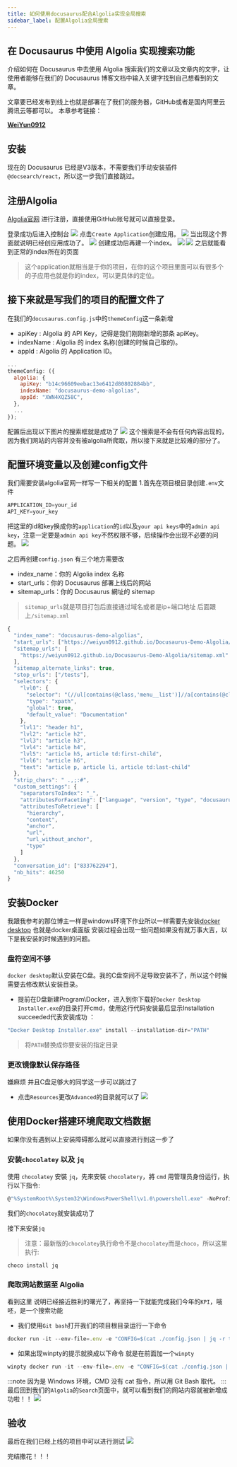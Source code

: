 ```yaml
---
title: 如何使用docusaurus配合Algolia实现全局搜索
sidebar_label: 配置Algolia全局搜索
---
```


## 在 Docusaurus 中使用 Algolia 实现搜索功能

介绍如何在 Docusaurus 中去使用 Algolia 搜索我们的文章以及文章内的文字，让使用者能够在我们的 Docusaurus 博客文档中输入关键字找到自己想看到的文章。

文章要已经发布到线上也就是部署在了我们的服务器，GitHub或者是国内阿里云 腾讯云等都可以。
本章参考链接：

[**WeiYun0912**](https://weiyun0912.github.io/Wei-Docusaurus/docs/Docusaurus/Algolia/#%E7%88%AC%E5%8F%96%E8%B3%87%E6%96%99%E4%B8%A6%E6%96%B0%E5%A2%9E%E8%87%B3-algolia)



## 安装

现在的 Docusaurus 已经是V3版本，不需要我们手动安装插件 `@docsearch/react`，所以这一步我们直接跳过。

## 注册Algolia

[Algolia官网](https://dashboard.algolia.com/) 进行注册，直接使用GitHub账号就可以直接登录。

登录成功后进入控制台
![](./images/Algolia工作台.png)
点击`Create Application`创建应用。
![](./images/创建application.png)
当出现这个界面就说明已经创应用成功了。
![](./images/第一个应用创建成功.png)
创建成功后再建一个index。
![](./images/创建index1.png)
![](./images/创建index2.png)
之后就能看到正常的index所在的页面
>这个application就相当是于你的项目，在你的这个项目里面可以有很多个的子应用也就是你的index，可以更具体的定位。


## 接下来就是写我们的项目的配置文件了
在我们的`docusaurus.config.js`中的`themeConfig`这一条新增

+ apiKey : Algolia 的 API Key，记得是我们刚刚新增的那条 apiKey。
+ indexName : Algolia 的 index 名称(创建的时候自己取的)。
+ appId : Algolia 的 Application ID。

```javascript title="docusaurus.config.js" 
...
themeConfig: ({
  algolia: {
    apiKey: "b14c96609eebac13e6412d80802884bb",
    indexName: "docusaurus-demo-algolias",
    appId: "XWN4XQZ58C",
  },
  ...
});
```
配置后出现以下图片的搜索框就是成功了
![](./images/seachShow.png)
这个搜索是不会有任何内容出现的，因为我们网站的内容并没有被algolia所爬取，所以接下来就是比较难的部分了。

## 配置环境变量以及创建config文件
我们需要安装algolia官网一样写一下相关的配置
1.首先在项目根目录创建`.env`文件
````javascript title=".env"
APPLICATION_ID=your_id
API_KEY=your_key
````
把这里的id和key换成你的`application`的`id`以及`your api keys`中的`admin api key`，注意一定要是`admin api key`不然权限不够，后续操作会出现不必要的问题。
![](./images/adminapikey.png)

之后再创建`config.json`
有三个地方需要改
+ index_name：你的 Algolia index 名称
+ start_urls：你的 Docusaurus 部署上线后的网站
+ sitemap_urls：你的 Docusaurus 網址的 sitemap
> `sitemap_urls`就是项目打包后直接通过域名或者是ip+端口地址 后面跟上`/sitemap.xml`

```javascript title="config.json"
{
  "index_name": "docusaurus-demo-algolias",
  "start_urls": ["https://weiyun0912.github.io/Docusaurus-Demo-Algolia/"],
  "sitemap_urls": [
    "https://weiyun0912.github.io/Docusaurus-Demo-Algolia/sitemap.xml"
  ],
  "sitemap_alternate_links": true,
  "stop_urls": ["/tests"],
  "selectors": {
    "lvl0": {
      "selector": "(//ul[contains(@class,'menu__list')]//a[contains(@class, 'menu__link menu__link--sublist menu__link--active')]/text() | //nav[contains(@class, 'navbar')]//a[contains(@class, 'navbar__link--active')]/text())[last()]",
      "type": "xpath",
      "global": true,
      "default_value": "Documentation"
    },
    "lvl1": "header h1",
    "lvl2": "article h2",
    "lvl3": "article h3",
    "lvl4": "article h4",
    "lvl5": "article h5, article td:first-child",
    "lvl6": "article h6",
    "text": "article p, article li, article td:last-child"
  },
  "strip_chars": " .,;:#",
  "custom_settings": {
    "separatorsToIndex": "_",
    "attributesForFaceting": ["language", "version", "type", "docusaurus_tag"],
    "attributesToRetrieve": [
      "hierarchy",
      "content",
      "anchor",
      "url",
      "url_without_anchor",
      "type"
    ]
  },
  "conversation_id": ["833762294"],
  "nb_hits": 46250
}
```
## 安装Docker
我跟我参考的那位博主一样是windows环境下作业所以一样需要先安装[docker desktop](https://docs.docker.com/desktop/install/windows-install/) 也就是docker桌面版
安装过程会出现一些问题如果没有就万事大吉，以下是我安装的时候遇到的问题。
### 盘符空间不够
`docker desktop`默认安装在C盘。我的C盘空间不足导致安装不了，所以这个时候需要去修改默认安装目录。
+ 提前在D盘新建Program\Docker，进入到你下载好`Docker Desktop Installer.exe`的目录打开cmd，使用这行代码安装最后显示Installation succeeded代表安装成功 ：
````javascript
"Docker Desktop Installer.exe" install --installation-dir="PATH"
````
> 将`PATH`替换成你要安装的指定目录

### 更改镜像默认保存路径
嫌麻烦 并且C盘足够大的同学这一步可以跳过了
+ 点击`Resources`更改`Advanced`的目录就可以了
![](./images/changeiamgepath.png)

## 使用Docker搭建环境爬取文档数据
如果你没有遇到以上安装障碍那么就可以直接进行到这一步了
### 安装`chocolatey` 以及 `jq`
使用 `chocolatey` 安裝 `jq`，先來安裝 `chocolatery`，將 `cmd` 用管理员身份运行，执行以下指令:
````javascript
@"%SystemRoot%\System32\WindowsPowerShell\v1.0\powershell.exe" -NoProfile -InputFormat None -ExecutionPolicy Bypass -Command "iex ((New-Object System.Net.WebClient).DownloadString('https://chocolatey.org/install.ps1'))" && SET "PATH=%PATH%;%ALLUSERSPROFILE%\chocolatey\bin"
````
我们的`chocolatey`就安装成功了

接下来安装`jq`
> 注意：最新版的`chocolatey`执行命令不是`chocolatey`而是`choco`，所以这里执行:
````javascript
choco install jq
````
### 爬取网站数据至 Algolia
看到这里 说明已经接近胜利的曙光了，再坚持一下就能完成我们今年的`KPI`，哦呸，是一个搜索功能
+ 我们使用`Git bash`打开我们的项目根目录运行一下命令
````javascript
docker run -it --env-file=.env -e "CONFIG=$(cat ./config.json | jq -r tostring)" algolia/docsearch-scraper
````
+ 如果出现winpty的提示就换成以下命令 就是在前面加一个`winpty`
````javascript
winpty docker run -it --env-file=.env -e "CONFIG=$(cat ./config.json | jq -r tostring)" algolia/docsearch-scraper
````
:::note
因为是 Windows 环境，CMD 没有 cat 指令，所以用 Git Bash 取代。
:::
最后回到我们的`Algolia`的`Search`页面中，就可以看到我们的网站内容就被新增成功啦！！
![](./images/爬取成功.png)
## 验收
最后在我们已经上线的项目中可以进行测试
![](./images/testSearch.png)

完结撒花！！！